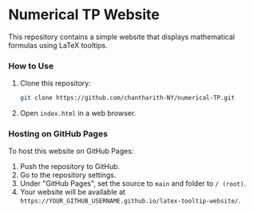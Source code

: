 # Numerical TP Website

This repository contains a simple website that displays mathematical formulas using LaTeX tooltips.

### How to Use
1. Clone this repository:
   ```sh
   git clone https://github.com/chantharith-NY/numerical-TP.git
   ```
2. Open `index.html` in a web browser.

### Hosting on GitHub Pages
To host this website on GitHub Pages:
1. Push the repository to GitHub.
2. Go to the repository settings.
3. Under "GitHub Pages", set the source to `main` and folder to `/ (root)`.
4. Your website will be available at `https://YOUR_GITHUB_USERNAME.github.io/latex-tooltip-website/`.
